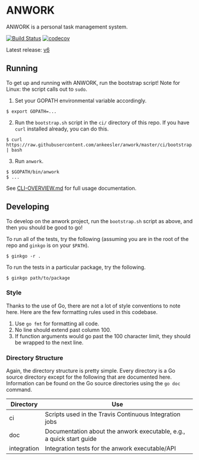 # ANWORK

ANWORK is a personal task management system.

[![Build Status](https://travis-ci.org/ankeesler/anwork.svg?branch=master)](https://travis-ci.org/ankeesler/anwork)
[![codecov](https://codecov.io/gh/ankeesler/anwork/branch/master/graph/badge.svg)](https://codecov.io/gh/ankeesler/anwork)

Latest release: [v6](https://github.com/ankeesler/anwork/releases/tag/v6)

## Running

To get up and running with ANWORK, run the bootstrap script! Note for Linux: the script calls out to `sudo`.

1. Set your GOPATH environmental variable accordingly.
```
$ export GOPATH=...
```
2. Run the `bootstrap.sh` script in the `ci/` directory of this repo. If you have `curl` installed already, you can do this.
```
$ curl https://raw.githubusercontent.com/ankeesler/anwork/master/ci/bootstrap.sh | bash
```
3. Run `anwork`.
```
$ $GOPATH/bin/anwork
$ ...
```

See [CLI-OVERVIEW.md](doc/CLI-OVERVIEW.md) for full usage documentation.

## Developing

To develop on the anwork project, run the `bootstrap.sh` script as above, and then you should be good to go!

To run all of the tests, try the following (assuming you are in the root of the repo and `ginkgo` is on your `$PATH`).
```
$ ginkgo -r .
```

To run the tests in a particular package, try the following.
```
$ ginkgo path/to/package
```

### Style

Thanks to the use of Go, there are not a lot of style conventions to note here. Here are the few
formatting rules used in this codebase.
1. Use `go fmt` for formatting all code.
2. No line should extend past column 100.
3. If function arguments would go past the 100 character limit, they should be wrapped to the next
   line.

### Directory Structure

Again, the directory structure is pretty simple. Every directory is a Go source directory except for
the following that are documented here. Information can be found on the Go source directories using
the `go doc` command.

| Directory | Use |
| --- | --- |
| ci | Scripts used in the Travis Continuous Integration jobs |
| doc | Documentation about the anwork executable, e.g., a quick start guide |
| integration | Integration tests for the anwork executable/API |

